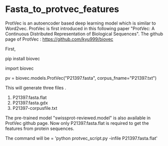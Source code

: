 # Fasta_to_protvec_features

ProtVec is an autoencoder based deep learning model which is similar to Word2vec.
ProtVec is first introduced in this following paper 
 "ProtVec: A Continuous Distributed Representation of Biological Sequences".
 The github page of ProtVec : https://github.com/kyu999/biovec
 
 First, 
 
 pip install biovec
 
 import biovec
 
 pv = biovec.models.ProtVec("P21397.fasta", corpus_fname="P21397.txt")
 
 This will generate three files .
 1. P21397.fasta.flat
 2. P21397.fasta.gdx
 3. P21397-corpusfile.txt
 
 The pre-trained model "swissprot-reviewed.model" is also available in ProtVec github page.
 Now only P21397.fasta.flat is required to get the features from protein sequences.
 
The command will be = 'python protvec_script.py -infile P21397.fasta.flat'
 
